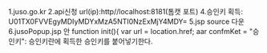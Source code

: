 1.juso.go.kr
2.api신청
url(ip):http//localhost:8181(톰캣 포트)
4.승인키 획득: U01TX0FVVEgyMDIyMDYxMzA5NTI0NzExMjY4MDY=
5.jsp source 다운
6.jusoPopup.jsp 안
function init(){
var url = location.href;
aar confmKet = "승인키": 승인키란에 획득한 승인키를 붙어넣기한다.